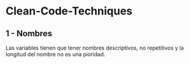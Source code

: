 # Clean-Code-Techniques

## 1 - Nombres

Las variables tienen que tener nombres descriptivos, no repetitivos y la longitud del nombre no es una pioridad.